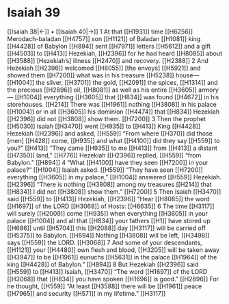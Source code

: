# Isaiah 39
[[Isaiah 38|←]] • [[Isaiah 40|→]]
1 At that [[H1931]] time [[H6256]] Merodach-baladan [[H4757]] son [[H1121]] of Baladan [[H1081]] king [[H4428]] of Babylon [[H894]] sent [[H7971]] letters [[H5612]] and a gift [[H4503]] to [[H413]] Hezekiah, [[H2396]] for he had heard [[H8085]] about [[H3588]] [Hezekiah’s] illness [[H2470]] and recovery. [[H2388]] 
2 And Hezekiah [[H2396]] welcomed [[H8055]] [the envoys] [[H5921]] and showed them [[H7200]] what was in his treasure [[H5238]] house— [[H1004]] the silver, [[H3701]] the gold, [[H2091]] the spices, [[H1314]] and the precious [[H2896]] oil, [[H8081]] as well as his entire [[H3605]] armory— [[H1004]] everything [[H3605]] that [[H834]] was found [[H4672]] in his storehouses. [[H214]] There was [[H1961]] nothing [[H3808]] in his palace [[H1004]] or in all [[H3605]] his dominion [[H4474]] that [[H834]] Hezekiah [[H2396]] did not [[H3808]] show them. [[H7200]] 
3 Then the prophet [[H5030]] Isaiah [[H3470]] went [[H935]] to [[H413]] King [[H4428]] Hezekiah [[H2396]] and asked, [[H559]] “From where [[H370]] did those [men] [[H428]] come, [[H935]] and what [[H4100]] did they say [[H559]] to you?” [[H413]] “They came [[H935]] to me [[H413]] from [[H413]] a distant [[H7350]] land,” [[H776]] Hezekiah [[H2396]] replied, [[H559]] “from Babylon.” [[H894]] 
4 “What [[H4100]] have they seen [[H7200]] in your palace?” [[H1004]] Isaiah asked. [[H559]] “They have seen [[H7200]] everything [[H3605]] in my palace,” [[H1004]] answered [[H559]] Hezekiah. [[H2396]] “There is nothing [[H3808]] among my treasures [[H214]] that [[H834]] I did not [[H3808]] show them.” [[H7200]] 
5 Then Isaiah [[H3470]] said [[H559]] to [[H413]] Hezekiah, [[H2396]] “Hear [[H8085]] the word [[H1697]] of the LORD [[H3068]] of Hosts: [[H6635]] 
6 The time [[H3117]] will surely [[H2009]] come [[H935]] when everything [[H3605]] in your palace [[H1004]] and all that [[H834]] your fathers [[H1]] have stored up [[H686]] until [[H5704]] this [[H2088]] day [[H3117]] will be carried off [[H5375]] to Babylon. [[H894]] Nothing [[H3808]] will be left, [[H3498]] says [[H559]] the LORD. [[H3068]] 
7 And some of your descendants, [[H1121]] your [[H4480]] own flesh and blood, [[H3205]] will be taken away [[H3947]] to be [[H1961]] eunuchs [[H5631]] in the palace [[H1964]] of the king [[H4428]] of Babylon.” [[H894]] 
8 But Hezekiah [[H2396]] said [[H559]] to [[H413]] Isaiah, [[H3470]] “The word [[H1697]] of the LORD [[H3068]] that [[H834]] you have spoken [[H1696]] is good.” [[H2896]] For he thought, [[H559]] “At least [[H3588]] there will be [[H1961]] peace [[H7965]] and security [[H571]] in my lifetime.” [[H3117]] 
